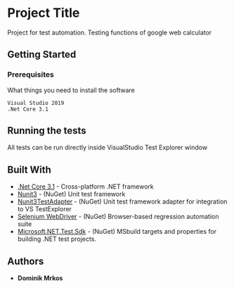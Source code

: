 # Project Title

Project for test automation. Testing functions of google web calculator

## Getting Started



### Prerequisites

What things you need to install the software

```
Visual Studio 2019
.Net Core 3.1
```

## Running the tests

All tests can be run directly inside VisualStudio Test Explorer window

## Built With

* [.Net Core 3.1](https://dotnet.microsoft.com/) - Cross-platform .NET framework
* [Nunit3](https://nunit.org/) - (NuGet) Unit test framework
* [Nunit3TestAdapter](https://nunit.org/) - (NuGet) Unit test framework adapter for integration to VS TestExplorer 
* [Selenium WebDriver](https://selenium.dev/) - (NuGet) Browser-based regression automation suite
* [Microsoft.NET.Test.Sdk](https://www.nuget.org/packages/Microsoft.NET.Test.SDK) - (NuGet) MSbuild targets and properties for building .NET test projects.

## Authors

* **Dominik Mrkos**
